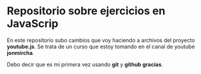 <h1>Repositorio sobre ejercicios en JavaScrip</h1>

<p>En este repositorio subo cambios que voy haciendo a archivos del proyecto <strong>youtube.js</strong>. 
Se trata de un curso que estoy tomando en el canal de youtube <strong>jonmircha</strong>.</p>
<p>Debo decir que es mi  primera vez usando <strong>git</strong> y <strong>github gracias</strong>.</p>
